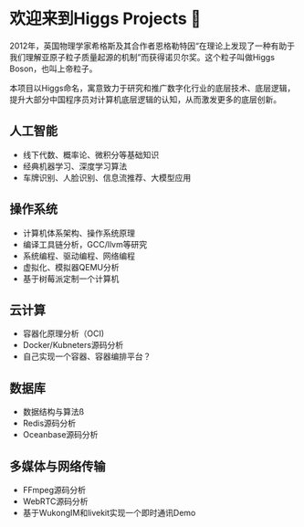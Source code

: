 # 欢迎来到Higgs Projects 👋

2012年，英国物理学家希格斯及其合作者恩格勒特因“在理论上发现了一种有助于我们理解亚原子粒子质量起源的机制”而获得诺贝尔奖。这个粒子叫做Higgs Boson，也叫上帝粒子。

本项目以Higgs命名，寓意致力于研究和推广数字化行业的底层技术、底层逻辑，提升大部分中国程序员对计算机底层逻辑的认知，从而激发更多的底层创新。
  
## 人工智能
- 线下代数、概率论、微积分等基础知识
- 经典机器学习、深度学习算法
- 车牌识别、人脸识别、信息流推荐、大模型应用
    
## 操作系统
- 计算机体系架构、操作系统原理
- 编译工具链分析，GCC/llvm等研究
- 系统编程、驱动编程、网络编程
- 虚拟化、模拟器QEMU分析
- 基于树莓派定制一个计算机
    
## 云计算
- 容器化原理分析（OCI)
- Docker/Kubneters源码分析
- 自己实现一个容器、容器编排平台？
    
## 数据库
- 数据结构与算法ß
- Redis源码分析
- Oceanbase源码分析

## 多媒体与网络传输
- FFmpeg源码分析
- WebRTC源码分析
- 基于WukongIM和livekit实现一个即时通讯Demo
